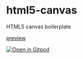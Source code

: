 # html5-canvas
HTML5 canvas boilerplate

[preview](https://github.com/termuxinator/html5-canvas/index.html)

[![Open in Gitpod](https://gitpod.io/button/open-in-gitpod.svg)](https://gitpod.io/#https://github.com/termuxinator/html5-canvas)
